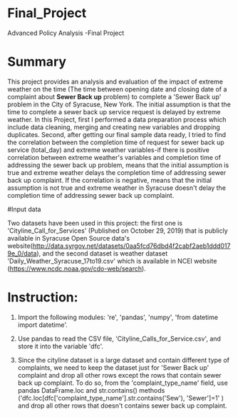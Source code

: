 # Final_Project
Advanced Policy Analysis -Final Project
# Summary

This project provides an analysis and evaluation of the impact of extreme weather on the time (The time between opening date and closing date of a complaint about **Sewer Back up** problem) to complete a 'Sewer Back up' problem in the City of Syracuse, New York.  The initial assumption is that the time to complete a sewer back up service request is delayed by extreme weather. In this Project, first I performed a data preparation process which include data cleaning, merging and  creating   new variables and dropping duplicates.  Second, after getting our final sample data ready, I tried to find the correlation between the completion time of request for sewer back up service (total_day) and extreme weather variables-if there is positive correlation between extreme weather's variables and completion time of addressing the sewer back up problem, means that the initial assumption is true  and extreme weather  delays the completion time of addressing sewer back up complaint. If the correlation is negative, means that the initial assumption is not true  and extreme weather in Syracuse doesn't delay the completion time of addressing sewer back up complaint.

#Input data

Two datasets have been used in this project: the first one is 'Cityline_Call_for_Services' (Published on October 29, 2019) that is publicly available in Syracuse Open Source data's website(http://data.syrgov.net/datasets/0aa5fcd76dbd4f2cabf2aeb1ddd0179e_0/data), and the second dataset is weather dataset 'Daily_Weather_Syracuse_17to19.csv' which is available in NCEI website (https://www.ncdc.noaa.gov/cdo-web/search).

# Instruction:


1. Import the following modules: 're', 'pandas', 'numpy', 'from datetime import  datetime'.

2. Use pandas to read the  CSV file, 'Cityline_Calls_for_Service.csv', and store it into the variable 'dfc'.

3. Since the cityline dataset is a large dataset and contain different type
of complaints, we need to keep  the dataset just for 'Sewer Back up' complaint and drop all other rows except the rows that contain sewer back up complaint. To do so, from the  'complaint_type_name' field,  use  pandas DataFrame.loc and str.contains() methods ('dfc.loc[dfc['complaint_type_name'].str.contains('Sew'), 'Sewer']=1' ) and drop all other rows that doesn't contains sewer back up complaint.
